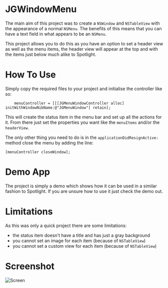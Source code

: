 # JGWindowMenu

The main aim of this project was to create a `NSWindow` and `NSTableView` with the appearance of a normal `NSMenu`. The benefits of this means that you can have a text field in what appears to be an `NSMenu`.

This project allows you to do this as you have an option to set a header view as well as the menu items, the header view will appear at the top and with the items just below much alike to Spotlight. 

# How To Use

Simply copy the required files to your project and initialise the controller like so:

    	menuController = [[[JGMenuWindowController alloc] initWithWindowNibName:@"JGMenuWindow"] retain];

This will create the status item in the menu bar and set up all the actions for it. From there just set the properties you want like the `menuItems` and/or the `headerView`.

The only other thing you need to do is in the `applicationDidResignActive:` method close the menu by adding the line:

    [menuController closeWindow];

# Demo App

The project is simply a demo which shows how it can be used in a similar fashion to Spotlight. If you are unsure how to use it just check the demo out.

# Limitations

As this was only a quick project there are some limitations: 

- the status item doesn't have a title and has just a gray background
- you cannot set an image for each item (because of `NSTableView`)
- you cannot set a custom view for each item (because of `NSTableView`)

# Screenshot

![Screen](http://a.yfrog.com/img610/825/66pd.png)
